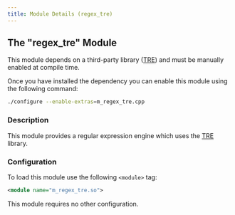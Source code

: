 ```yaml
---
title: Module Details (regex_tre)
---
```


## The "regex_tre" Module

<div class="alert alert-info" role="alert" markdown="1">

This module depends on a third-party library ([TRE](https://laurikari.net/tre/)) and must be manually enabled at compile time.

Once you have installed the dependency you can enable this module using the following command:

```sh
./configure --enable-extras=m_regex_tre.cpp
```

</div>

### Description

This module provides a regular expression engine which uses the [TRE](https://laurikari.net/tre/) library.

### Configuration

To load this module use the following `<module>` tag:

```xml
<module name="m_regex_tre.so">
```

This module requires no other configuration.
